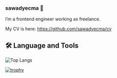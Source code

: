 ### sawadyecma 👋

I’m a frontend engineer working as freelance.

My CV is here: https://github.com/sawadyecma/cv

## 🛠 Language and Tools

![Top Langs](https://github-readme-stats.vercel.app/api/top-langs/?username=sawadyecma&layout=compact)

[![trophy](https://github-profile-trophy.vercel.app/?username=sawadyecma&theme=onedark)](https://github.com/ryo-ma/github-profile-trophy)
